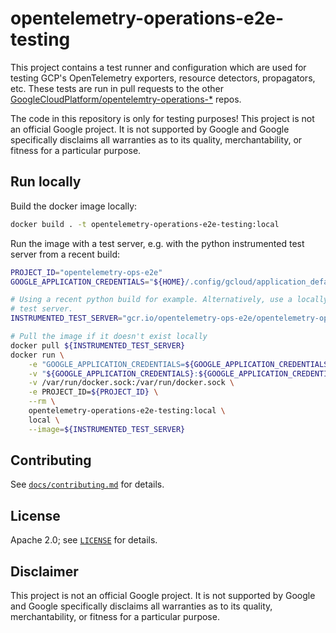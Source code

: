 # opentelemetry-operations-e2e-testing

This project contains a test runner and configuration which are used for testing
GCP's OpenTelemetry exporters, resource detectors, propagators, etc. These tests
are run in pull requests to the other
[GoogleCloudPlatform/opentelemtry-operations-*](https://github.com/GoogleCloudPlatform/?q=opentelemetry-operations-&type=&language=&sort=)
repos.

The code in this repository is only for testing purposes! This project is not an
official Google project. It is not supported by Google and Google specifically
disclaims all warranties as to its quality, merchantability, or fitness for a
particular purpose.

## Run locally

Build the docker image locally:

```bash
docker build . -t opentelemetry-operations-e2e-testing:local
```

Run the image with a test server, e.g. with the python instrumented test server
from a recent build:

```bash
PROJECT_ID="opentelemetry-ops-e2e"
GOOGLE_APPLICATION_CREDENTIALS="${HOME}/.config/gcloud/application_default_credentials.json"

# Using a recent python build for example. Alternatively, use a locally built
# test server.
INSTRUMENTED_TEST_SERVER="gcr.io/opentelemetry-ops-e2e/opentelemetry-operations-python-e2e-test-server:45ccd1d"

# Pull the image if it doesn't exist locally
docker pull ${INSTRUMENTED_TEST_SERVER}
docker run \
    -e "GOOGLE_APPLICATION_CREDENTIALS=${GOOGLE_APPLICATION_CREDENTIALS}" \
    -v "${GOOGLE_APPLICATION_CREDENTIALS}:${GOOGLE_APPLICATION_CREDENTIALS}:ro" \
    -v /var/run/docker.sock:/var/run/docker.sock \
    -e PROJECT_ID=${PROJECT_ID} \
    --rm \
    opentelemetry-operations-e2e-testing:local \
    local \
    --image=${INSTRUMENTED_TEST_SERVER}
```

## Contributing

See [`docs/contributing.md`](docs/contributing.md) for details.

## License

Apache 2.0; see [`LICENSE`](LICENSE) for details.

## Disclaimer

This project is not an official Google project. It is not supported by
Google and Google specifically disclaims all warranties as to its quality,
merchantability, or fitness for a particular purpose.
